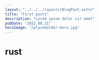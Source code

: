 ```yaml
---
layout: "../../../layouts/BlogPost.astro"
title: "First posts"
description: "Lorem ipsum dolor sit amet"
pubDate: "2022.08.31"
heroImage: "/placeholder-hero.jpg"
---
```


# rust